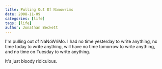 ```yaml
---
title: Pulling Out Of Nanowrimo
date: 2008-11-09
categories: [life]
tags: [life]
author: Jonathan Beckett
---
```


I'm pulling out of NaNoWriMo. I had no time yesterday to write anything, no time today to write anything, will have no time tomorrow to write anything, and no time on Tuesday to write anything.

It's just bloody ridiculous.